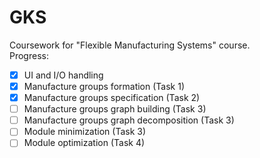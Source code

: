 # GKS
Coursework for "Flexible Manufacturing Systems" course.  
Progress:
- [X] UI and I/O handling
- [X] Manufacture groups formation 			(Task 1)
- [X] Manufacture groups specification		(Task 2)
- [ ] Manufacture groups graph building		(Task 3)
- [ ] Manufacture groups graph decomposition	(Task 3)
- [ ] Module minimization					(Task 3)
- [ ] Module optimization					(Task 4)